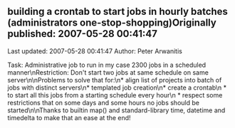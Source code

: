 ## building a crontab to start jobs in hourly batches (administrators one-stop-shopping)Originally published: 2007-05-28 00:41:47 
Last updated: 2007-05-28 00:41:47 
Author: Peter Arwanitis 
 
Task: Administrative job to run in my case 2300 jobs in a scheduled manner\nRestriction: Don't start two jobs at same schedule on same server\n\nProblems to solve that for:\n* align list of projects into batch of jobs with distinct servers\n* templated job creation\n* create a crontab\n * to start all this jobs from a starting schedule every hour\n * respect some restrictions that on some days and some hours no jobs should be started\n\nThanks to builtin map() and standard-library time, datetime and timedelta to make that an ease at the end!